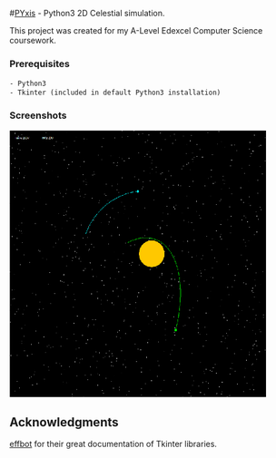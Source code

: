 #[PYxis](https://en.wikipedia.org/wiki/Pyxis) - Python3 2D Celestial simulation.

This project was created for my A-Level Edexcel Computer Science coursework.

### Prerequisites

```
- Python3
- Tkinter (included in default Python3 installation)
```
### Screenshots

![Olderversion](/assets/pyxis1.png) 





## Acknowledgments

[effbot](http://effbot.org/) for their great documentation of Tkinter libraries.
